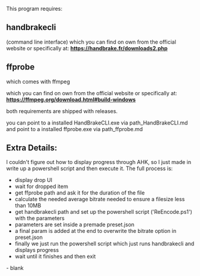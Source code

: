 

This program requires: 


## handbrakecli
(command line interface)
which you can find on own from the official website
or 
specifically at:
**https://handbrake.fr/downloads2.php**



## ffprobe
which comes with ffmpeg

which you can find on own from the official website
or 
specifically at: 
**https://ffmpeg.org/download.html#build-windows**





both requirements are shipped with releases.

you can point to a installed HandBrakeCLI.exe via path_HandBrakeCLI.md
and point to a installed ffprobe.exe via path_ffprobe.md

## Extra Details:
I couldn't figure out how to display progress through AHK, 
so I just made in write up a powershell script and then execute it.
The full process is:
- display drop UI
- wait for dropped item
- get ffprobe path and ask it for the duration of the file
- calculate the needed average bitrate needed to ensure a filesize less than 10MB
- get handbrakecli path and set up the powershell script ('ReEncode.ps1') with the parameters
- parameters are set inside a premade preset.json
- a final param is added at the end to overwrite the bitrate option in preset.json
- finally we just run the powershell script which just runs handbrakecli and displays progress
- wait until it finishes and then exit

\- blank
